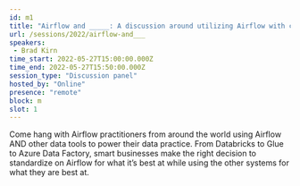 ```yaml
---
id: m1
title: "Airflow and _____: A discussion around utilizing Airflow with competing tools"
url: /sessions/2022/airflow-and___
speakers:
 - Brad Kirn
time_start: 2022-05-27T15:00:00.000Z
time_end: 2022-05-27T15:50:00.000Z
session_type: "Discussion panel"
hosted_by: "Online"
presence: "remote"
block: m
slot: 1
---
```


Come hang with Airflow practitioners from around the world using Airflow AND  other data tools to power their data practice. From Databricks to Glue to Azure Data Factory, smart businesses make the right decision to standardize on Airflow for what it’s best at while using the other systems for what they are best at.